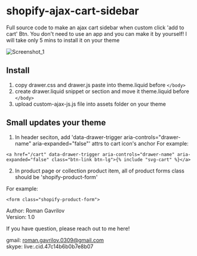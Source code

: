 # shopify-ajax-cart-sidebar
Full source code to make an ajax cart sidebar when custom click 'add to cart' Btn. You don't need to use an app and you can make it by yourself! I will take only 5 mins to install it on your theme

![Screenshot_1](https://user-images.githubusercontent.com/72150923/136978287-591490cc-534e-41b1-a0e1-f287515129a8.png)


## Install

1. copy drawer.css and drawer.js paste into theme.liquid before ```</body>```
2. create drawer.liquid snippet or section and move it theme.liquid before ```</body>```
3. upload custom-ajax-js.js file into assets folder on your theme


## Small updates your theme
1. In header seciton, add 'data-drawer-trigger aria-controls="drawer-name" aria-expanded="false"' attrs to cart icon's anchor 
For example: 
```
<a href="/cart" data-drawer-trigger aria-controls="drawer-name" aria-expanded="false" class="btn-link btn-lg">{% include "svg-cart" %}</a>
```

2. In product page or collection product item, all of product forms class should be 'shopify-product-form'

For example: 
```
<form class="shopify-product-form">
```


Author: Roman Gavrilov <br>
Version: 1.0

If you have question, please reach out to me here! 

gmail: roman.gavrilov.0309@gmail.com <br>
skype: live:.cid.47c14b6b0b7e8b07
